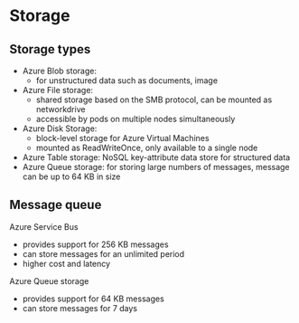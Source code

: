 # Storage

## Storage types
- Azure Blob storage:
  - for unstructured data such as documents, image
- Azure File storage:
  - shared storage based on the SMB protocol, can be mounted as networkdrive
  - accessible by pods on multiple nodes simultaneously
- Azure Disk Storage:
  - block-level storage for Azure Virtual Machines
  - mounted as ReadWriteOnce, only available to a single node
- Azure Table storage: NoSQL key-attribute data store for structured data
- Azure Queue storage: for storing large numbers of messages, message can be up to 64 KB in size

## Message queue
Azure Service Bus
- provides support for 256 KB messages
- can store messages for an unlimited period
- higher cost and latency

Azure Queue storage 
- provides support for 64 KB messages
- can store messages for 7 days
